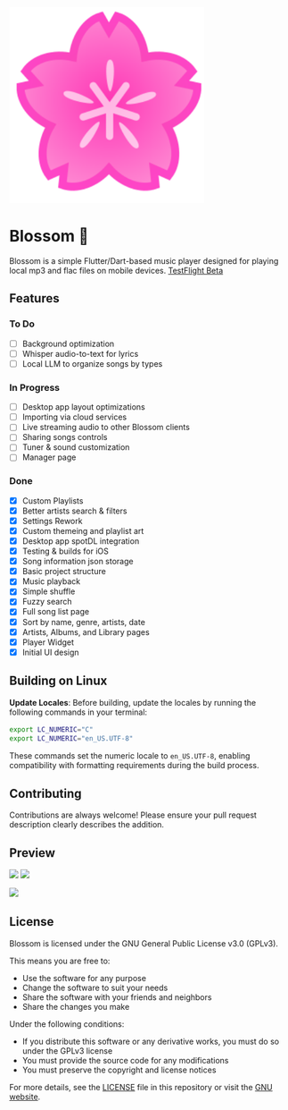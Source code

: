 
<img src="https://github.com/WindingMotor/Blossom-Player/blob/main/assets/BlossomLogo.svg" width="350" height="auto">

# Blossom 🌸

Blossom is a simple Flutter/Dart-based music player designed for playing local mp3 and flac files on mobile devices.
[TestFlight Beta](https://testflight.apple.com/join/uYtkAs1m)


## Features

### To Do
- [ ] Background optimization
- [ ] Whisper audio-to-text for lyrics
- [ ] Local LLM to organize songs by types

### In Progress
- [ ] Desktop app layout optimizations
- [ ] Importing via cloud services
- [ ] Live streaming audio to other Blossom clients
- [ ] Sharing songs controls 
- [ ] Tuner & sound customization
- [ ] Manager page

### Done
- [X] Custom Playlists
- [X] Better artists search & filters
- [X] Settings Rework
- [X] Custom themeing and playlist art
- [X] Desktop app spotDL integration
- [X] Testing & builds for iOS
- [X] Song information json storage
- [x] Basic project structure
- [X] Music playback
- [X] Simple shuffle
- [X] Fuzzy search
- [X] Full song list page
- [X] Sort by name, genre, artists, date
- [X] Artists, Albums, and Library pages
- [X] Player Widget
- [x] Initial UI design

## Building on Linux

**Update Locales**:
Before building, update the locales by running the following commands in your terminal:
```bash
export LC_NUMERIC="C"
export LC_NUMERIC="en_US.UTF-8"
```

These commands set the numeric locale to `en_US.UTF-8`, enabling compatibility with formatting requirements during the build process.

## Contributing

Contributions are always welcome! Please ensure your pull request description clearly describes the addition.

## Preview

<img src="https://media.discordapp.net/attachments/1227813910816755746/1280310520141844633/IMG_4231.png?ex=66d79d97&is=66d64c17&hm=29198c88f22366ec206a21ba9f8c59fbaeb7c8807127138090ffaca70e29fd99&=&format=webp&quality=lossless&width=326&height=656" width="350" height="auto">

<img src="https://media.discordapp.net/attachments/1227813910816755746/1280310692720676989/IMG_4234.png?ex=66d79dc0&is=66d64c40&hm=89de7e19a29f5757e0775087efe985fcd09ebe52e288aff493aa8c04c130d67d&=&format=webp&quality=lossless&width=336&height=657" width="350" height="auto">

<img src="https://media.discordapp.net/attachments/1227813910816755746/1280310519235870833/IMG_4233.png?ex=66d79d96&is=66d64c16&hm=c4656bf55ccb461a4ca578867702fff7913a03943d4ef1566b3ab8d6a9efaf3f&=&format=webp&quality=lossless&width=329&height=657
" width="350" height="auto">

## License

Blossom is licensed under the GNU General Public License v3.0 (GPLv3).

This means you are free to:
- Use the software for any purpose
- Change the software to suit your needs
- Share the software with your friends and neighbors
- Share the changes you make

Under the following conditions:
- If you distribute this software or any derivative works, you must do so under the GPLv3 license
- You must provide the source code for any modifications
- You must preserve the copyright and license notices

For more details, see the [LICENSE](LICENSE) file in this repository or visit the [GNU website](https://www.gnu.org/licenses/gpl-3.0.en.html).

